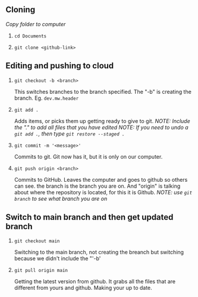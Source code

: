 
## Cloning
*Copy folder to computer*
1. `cd Documents`

2. `git clone <github-link>`

## Editing and pushing to cloud

1. `git checkout -b <branch>`

    This switches branches to the branch specified.  The "-b" is creating the branch. Eg. `dev.mw.header`
2. `git add .`

    Adds items, or picks them up getting ready to give to git.  *NOTE: Include the "." to add all files that you have edited*
    *NOTE: If you need to undo a `git add .`, then type `git restore --staged .`*
3. `git commit -m '<message>'`

    Commits to git. Git now has it, but it is only on our computer. 
4. `git push origin <branch>`

    Commits to GitHub.  Leaves the computer and goes to github so others can see.  the branch is the branch you are on.  And "origin" is talking about where the repository is located, for this it is Github.
    *NOTE: use `git branch` to see what branch you are on*

## Switch to main branch and then get updated branch
1. `git checkout main`

    Switching to the main branch, not creating the breanch but switching because we didn't include the "'-b'
2. `git pull origin main`

    Getting the latest version from github.  It grabs all the files that are different from yours and github.  Making your up to date. 
